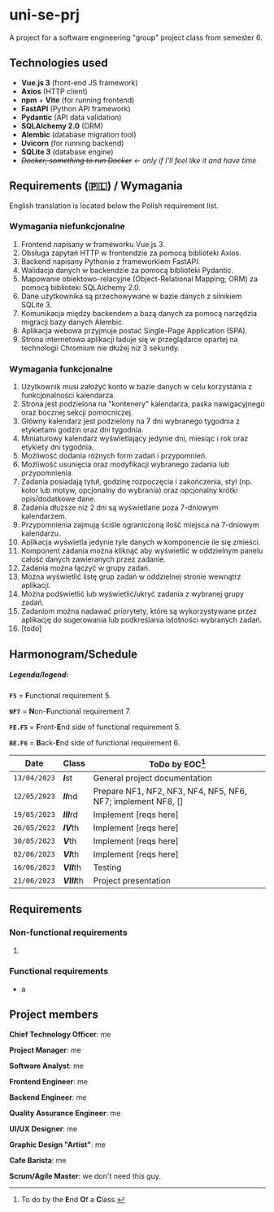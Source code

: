 # uni-se-prj
A project for a software engineering "group" project class from semester 6.

## Technologies used
* **Vue.js 3** (front-end JS framework)
* **Axios** (HTTP client)
* **npm** + **Vite** (for running frontend)
* **FastAPI** (Python API framework)
* **Pydantic** (API data validation)
* **SQLAlchemy 2.0** (ORM)
* **Alembic** (database migration tool)
* **Uvicorn** (for running backend)
* **SQLite 3** (database engine)
* *~~Docker, something to run Docker~~ <- only if I'll feel like it and have time*

## Requirements (🇵🇱) / Wymagania
English translation is located below the Polish requirement list.
### Wymagania niefunkcjonalne

1. Frontend napisany w frameworku Vue.js 3.
2. Obsługa zapytań HTTP w frontendzie za pomocą biblioteki Axios.
3. Backend napisany Pythonie z frameworkiem FastAPI.
4. Walidacja danych w backendzie za pomocą biblioteki Pydantic.
5. Mapowanie obiektowo-relacyjne (Object-Relational Mapping; ORM) za pomocą biblioteki SQLAlchemy 2.0.
6. Dane użytkownika są przechowywane w bazie danych z silnikiem SQLite 3.
7. Komunikacja między backendem a bazą danych za pomocą narzędzia migracji bazy danych Alembic.
8. Aplikacja webowa przyjmuje postać Single-Page Application (SPA).
9. Strona internetowa aplikacji ładuje się w przeglądarce opartej na technologii Chromium nie dłużej niż 3 sekundy.

### Wymagania funkcjonalne

1. Użytkownik musi założyć konto w bazie danych w celu korzystania z funkcjonalności kalendarza.
2. Strona jest podzielona na "kontenery" kalendarza, paska nawigacyjnego oraz bocznej sekcji pomocniczej.
3. Główny kalendarz jest podzielony na 7 dni wybranego tygodnia z etykietami godzin oraz dni tygodnia.
4. Miniaturowy kalendarz wyświetlający jedynie dni, miesiąc i rok oraz etykiety dni tygodnia.
5. Możliwość dodania różnych form zadań i przypomnień.
6. Możliwość usunięcia oraz modyfikacji wybranego zadania lub przypomnienia.
7. Zadania posiadają tytuł, godzinę rozpoczęcia i zakończenia, styl (np. kolor lub motyw, opcjonalny do wybrania) oraz opcjonalny krótki opis/dodatkowe dane.
8. Zadania dłuższe niż 2 dni są wyświetlane poza 7-dniowym kalendarzem.
9. Przypomnienia zajmują ściśle ograniczoną ilość miejsca na 7-dniowym kalendarzu.
10. Aplikacja wyświetla jedynie tyle danych w komponencie ile się zmieści.
11. Komponent zadania można kliknąć aby wyświetlić w oddzielnym panelu całość danych zawieranych przez zadanie.
12. Zadania można łączyć w grupy zadań.
13. Można wyświetlić listę grup zadań w oddzielnej stronie wewnątrz aplikacji.
14. Można podświetlić lub wyświetlić/ukryć zadania z wybranej grupy zadań.
15. Zadaniom można nadawać priorytety, które są wykorzystywane przez aplikację do sugerowania lub podkreślania istotności wybranych zadań.
16. [todo]

## Harmonogram/Schedule

##### **Legenda/legend:**
**`F5`** = **F**unctional requirement 5.

**`NF7`** = **N**on-**F**unctional requirement 7.

**`FE.F5`** = **F**ront-**E**nd side of functional requirement 5.

**`BE.F6`** = **B**ack-**E**nd side of functional requirement 6.

| Date | Class | ToDo by EOC[^1] |
| --- | --- | --- |
| `13/04/2023` | ***I***st | General project documentation |
| `12/05/2023` | ***II***nd | Prepare NF1, NF2, NF3, NF4, NF5, NF6, NF7; implement NF8, [] |
| `19/05/2023` | ***III***rd | Implement [reqs here] |
| `26/05/2023` | ***IV***th | Implement [reqs here] |
| `30/05/2023` | ***V***th | Implement [reqs here] |
| `02/06/2023` | ***VI***th | Implement [reqs here] |
| `16/06/2023` | ***VII***th | Testing |
| `21/06/2023` | ***VIII***th | Project presentation |

[^1]: To do by the **E**nd **O**f a **C**lass.

## Requirements
### Non-functional requirements

1. 

### Functional requirements

* a

## Project members

**Chief Technology Officer**: me

**Project Manager**: me

**Software Analyst**: me

**Frontend Engineer**: me

**Backend Engineer**: me

**Quality Assurance Engineer**: me

**UI/UX Designer**: me

**Graphic Design "Artist"**: me

**Cafe Barista**: me

**Scrum/Agile Master**: we don't need this guy.
